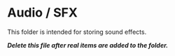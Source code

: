 # Audio / SFX

This folder is intended for storing sound effects.

***Delete this file after real items are added to the folder.***
